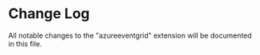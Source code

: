 # Change Log

All notable changes to the "azureeventgrid" extension will be documented in this file.
